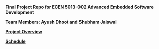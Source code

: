**Final Project Repo for ECEN 5013-002 Advanced Embedded Software Development**

**Team Members: Ayush Dhoot and Shubham Jaiswal**

**[Project Overview](https://github.com/cu-ecen-5013/final-project-assignment-AyushDhoot/wiki/Project-Overview)**

**[Schedule](https://github.com/cu-ecen-5013/final-project-assignment-AyushDhoot/wiki/Schedule)**